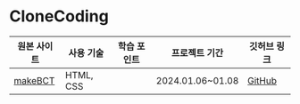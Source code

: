 # CloneCoding

| 원본 사이트 | 사용 기술     | 학습 포인트            | 프로젝트 기간 | 깃허브 링크  |
|-------------|----------------|-----------------------|-------------|----------------------------------------|
| [makeBCT](https://makebct.net/) | HTML, CSS |  | 2024.01.06~01.08 | [GitHub](https://github.com/example)  |
